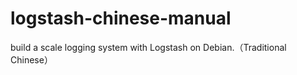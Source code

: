 # logstash-chinese-manual
build a scale logging system with Logstash on Debian.（Traditional Chinese）
